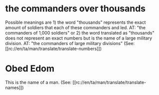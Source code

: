 # the commanders over thousands

Possible meanings are 1) the word "thousands" represents the exact amount of soldiers that each of these commanders and led. AT: "the commanders of 1,000 soldiers" or 2) the word translated as "thousands" does not represent an exact numbers but is the name of a large military division. AT: "the commanders of large military divisions" (See: [[rc://en/ta/man/translate/translate-numbers]])

# Obed Edom

This is the name of a man. (See: [[rc://en/ta/man/translate/translate-names]])

